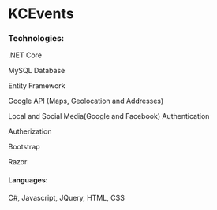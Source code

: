 # KCEvents


### Technologies:
.NET Core

MySQL Database

Entity Framework

Google API (Maps, Geolocation and Addresses)

Local and Social Media(Google and Facebook) Authentication

Autherization

Bootstrap

Razor

#### Languages:
C#, Javascript, JQuery, HTML, CSS
